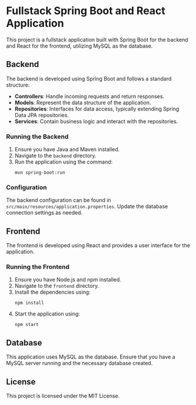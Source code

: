 # Fullstack Spring Boot and React Application

This project is a fullstack application built with Spring Boot for the backend and React for the frontend, utilizing MySQL as the database.

## Backend

The backend is developed using Spring Boot and follows a standard structure:

- **Controllers**: Handle incoming requests and return responses.
- **Models**: Represent the data structure of the application.
- **Repositories**: Interfaces for data access, typically extending Spring Data JPA repositories.
- **Services**: Contain business logic and interact with the repositories.

### Running the Backend

1. Ensure you have Java and Maven installed.
2. Navigate to the `backend` directory.
3. Run the application using the command:
   ```
   mvn spring-boot:run
   ```

### Configuration

The backend configuration can be found in `src/main/resources/application.properties`. Update the database connection settings as needed.

## Frontend

The frontend is developed using React and provides a user interface for the application.

### Running the Frontend

1. Ensure you have Node.js and npm installed.
2. Navigate to the `frontend` directory.
3. Install the dependencies using:
   ```
   npm install
   ```
4. Start the application using:
   ```
   npm start
   ```

## Database

This application uses MySQL as the database. Ensure that you have a MySQL server running and the necessary database created.

## License

This project is licensed under the MIT License.
